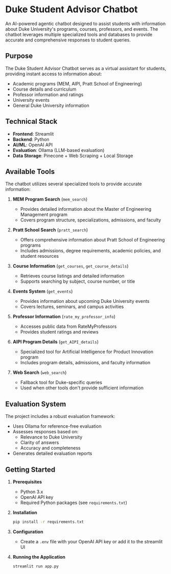 # Duke Student Advisor Chatbot

An AI-powered agentic chatbot designed to assist students with information about Duke University's programs, courses, professors, and events. The chatbot leverages multiple specialized tools and databases to provide accurate and comprehensive responses to student queries.

## Purpose

The Duke Student Advisor Chatbot serves as a virtual assistant for students, providing instant access to information about:
- Academic programs (MEM, AIPI, Pratt School of Engineering)
- Course details and curriculum
- Professor information and ratings
- University events
- General Duke University information

## Technical Stack

- **Frontend**: Streamlit
- **Backend**: Python
- **AI/ML**: OpenAI API
- **Evaluation**: Ollama (LLM-based evaluation)
- **Data Storage**: Pinecone + Web Scraping + Local Storage 

## Available Tools

The chatbot utilizes several specialized tools to provide accurate information:

1. **MEM Program Search** (`mem_search`)
   - Provides detailed information about the Master of Engineering Management program
   - Covers program structure, specializations, admissions, and faculty

2. **Pratt School Search** (`pratt_search`)
   - Offers comprehensive information about Pratt School of Engineering programs
   - Includes admissions, degree requirements, academic policies, and student resources

3. **Course Information** (`get_courses`, `get_course_details`)
   - Retrieves course listings and detailed information
   - Supports searching by subject, course number, or title

4. **Events System** (`get_events`)
   - Provides information about upcoming Duke University events
   - Covers lectures, seminars, and campus activities

5. **Professor Information** (`rate_my_professor_info`)
   - Accesses public data from RateMyProfessors
   - Provides student ratings and reviews

6. **AIPI Program Details** (`get_AIPI_details`)
   - Specialized tool for Artificial Intelligence for Product Innovation program
   - Includes program details, admissions, and faculty information

7. **Web Search** (`web_search`)
   - Fallback tool for Duke-specific queries
   - Used when other tools don't provide sufficient information

## Evaluation System

The project includes a robust evaluation framework:
- Uses Ollama for reference-free evaluation
- Assesses responses based on:
  - Relevance to Duke University
  - Clarity of answers
  - Accuracy and completeness
- Generates detailed evaluation reports

## Getting Started

1. **Prerequisites**
   - Python 3.x
   - OpenAI API key
   - Required Python packages (see `requirements.txt`)

2. **Installation**
   ```bash
   pip install -r requirements.txt
   ```

3. **Configuration**
   - Create a `.env` file with your OpenAI API key or add it to the streamlit UI

4. **Running the Application**
   ```bash
   streamlit run app.py
   ```